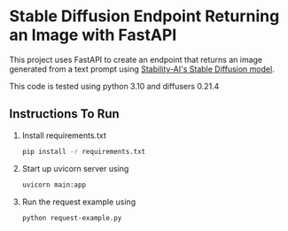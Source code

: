 # Stable Diffusion Endpoint Returning an Image with FastAPI

This project uses FastAPI to create an endpoint that returns an image generated from a text prompt using [Stability-AI's Stable Diffusion model](https://github.com/Stability-AI/stablediffusion/blob/main/scripts/txt2img.py).

This code is tested using python 3.10 and diffusers 0.21.4

## Instructions To Run

1. Install requirements.txt

   ```bash
   pip install -r requirements.txt
   ```

2. Start up uvicorn server using

   ```bash
   uvicorn main:app
   ```

3. Run the request example using

   ```bash
   python request-example.py
   ```

